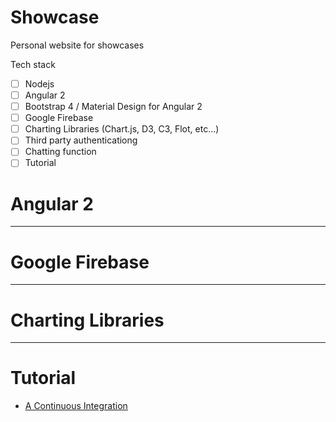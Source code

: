 # Showcase
Personal website for showcases

Tech stack
- [ ] Nodejs
- [ ] Angular 2
- [ ] Bootstrap 4 / Material Design for Angular 2
- [ ] Google Firebase
- [ ] Charting Libraries (Chart.js, D3, C3, Flot, etc...)
- [ ] Third party authenticationg
- [ ] Chatting function
- [ ] Tutorial

# Angular 2

---

# Google Firebase

---

# Charting Libraries

---

# Tutorial 
- [A Continuous Integration](http://bochentheone.com/2017/01/20/ci-deploy.html)
